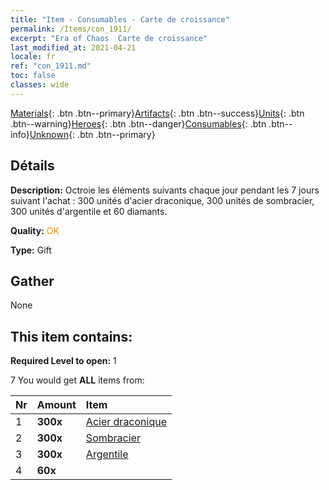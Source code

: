 ```yaml
---
title: "Item - Consumables - Carte de croissance"
permalink: /Items/con_1911/
excerpt: "Era of Chaos  Carte de croissance"
last_modified_at: 2021-04-21
locale: fr
ref: "con_1911.md"
toc: false
classes: wide
---
```

 [Materials](/fr/Items/){: .btn .btn--primary}[Artifacts](/fr/Items/Artifacts/){: .btn .btn--success}[Units](/fr/Items/Units/){: .btn .btn--warning}[Heroes](/fr/Items/Heroes/){: .btn .btn--danger}[Consumables](/fr/Items/Consumables/){: .btn .btn--info}[Unknown](/fr/Items/Unknown/){: .btn .btn--primary}

## Détails
 **Description:** Octroie les éléments suivants chaque jour pendant les 7 jours suivant l'achat : 300 unités d'acier draconique, 300 unités de sombracier, 300 unités d'argentile et 60 diamants.

 **Quality:** <span style="color: #FF8C00">OK</span>

 **Type:** Gift

## Gather

  None

## This item contains:

 **Required Level to open:** 1

 7 You would get **ALL** items  from:

  | Nr | Amount |     Item    |
  |:---|:-------|:------------|
  | 1 |  **300x** | [Acier draconique](/fr/Items/con_880/) |  | 
  | 2 |  **300x** | [Sombracier](/fr/Items/con_881/) |  | 
  | 3 |  **300x** | [Argentile](/fr/Items/con_882/) |  | 
  | 4 |  **60x** | <i class="fas fa-gem"/> |  | 
